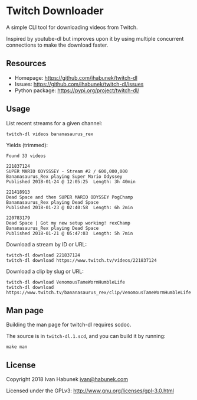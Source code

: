 Twitch Downloader
=================

A simple CLI tool for downloading videos from Twitch.

Inspired by youtube-dl but improves upon it by using multiple concurrent
connections to make the download faster.

Resources
---------

* Homepage: https://github.com/ihabunek/twitch-dl
* Issues: https://github.com/ihabunek/twitch-dl/issues
* Python package: https://pypi.org/project/twitch-dl/

Usage
-----

List recent streams for a given channel:

```
twitch-dl videos bananasaurus_rex
```

Yields (trimmed):

```
Found 33 videos

221837124
SUPER MARIO ODYSSSEY - Stream #2 / 600,000,000
Bananasaurus_Rex playing Super Mario Odyssey
Published 2018-01-24 @ 12:05:25  Length: 3h 40min

221418913
Dead Space and then SUPER MARIO ODYSSEY PogChamp
Bananasaurus_Rex playing Dead Space
Published 2018-01-23 @ 02:40:58  Length: 6h 2min

220783179
Dead Space | Got my new setup working! rexChamp
Bananasaurus_Rex playing Dead Space
Published 2018-01-21 @ 05:47:03  Length: 5h 7min
```

Download a stream by ID or URL:

```
twitch-dl download 221837124
twitch-dl download https://www.twitch.tv/videos/221837124
```

Download a clip by slug or URL:

```
twitch-dl download VenomousTameWormHumbleLife
twitch-dl download https://www.twitch.tv/bananasaurus_rex/clip/VenomousTameWormHumbleLife
```

Man page
--------

Building the man page for twitch-dl requires scdoc.

The source is in ``twitch-dl.1.scd``, and you can build it by running:

```
make man
```

License
-------

Copyright 2018 Ivan Habunek <ivan@habunek.com>

Licensed under the GPLv3: http://www.gnu.org/licenses/gpl-3.0.html
